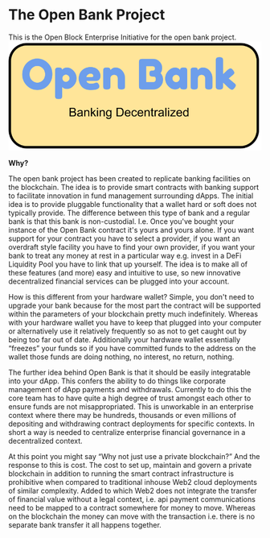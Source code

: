# The Open Bank Project
This is the Open Block Enterprise Initiative for the open bank project.
![Open Bank](https://github.com/Block-Star-Logic/open-bank/blob/4febac0d7ebd954b81114efef05f1f6c63cad3dc/images/Open%20Bank%20Logo.png)

**Why?**

The open bank project has been created to replicate banking facilities on the blockchain. The idea is to provide smart contracts with banking support to facilitate innovation
in fund management surrounding dApps. The initial idea is to provide pluggable functionality that a wallet hard or soft does not typically provide. The difference between this 
type of bank and a regular bank is that this bank is non-custodial. I.e. Once you've bought your instance of the Open Bank contract it's yours and yours alone. If you want support
for your contract you have to select a provider, if you want an overdraft style facility you have to find your own provider, if you want your bank to treat any money at rest in 
a particular way e.g. invest in a DeFi Liquidity Pool you have to link that up yourself. The idea is to make all of these features (and more) easy and intuitive to use, so new innovative 
decentralized financial services can be plugged into your account. 

How is this different from your hardware wallet? Simple, you don't need to upgrade your bank because for the most part the contract will be supported within the parameters of your blockchain pretty much indefinitely. Whereas with your hardware wallet you have to keep that plugged into your computer or alternatively use it relatively frequently so as not to get caught out by being too far out of date. Additionally your hardware wallet essentially “freezes” your funds so if you have committed funds to the address on the wallet those funds are doing nothing, no interest, no return, nothing. 

The further idea behind Open Bank is that it should be easily integratable into your dApp. This confers the ability to do things like corporate management of dApp payments and withdrawals. Currently to do this the core team has to have quite a high degree of trust amongst each other to ensure funds are not misappropriated. This is unworkable in an enterprise context where there may be hundreds, thousands or even millions of depositing and withdrawing contract deployments for specific contexts. In short a way is needed to centralize enterprise financial governance in a decentralized context. 

At this point you might say “Why not just use a private blockchain?” And the response to this is cost. The cost to set up, maintain and govern a private blockchain in addition to running the smart contract infrastructure is prohibitive when compared to traditional inhouse Web2 cloud deployments of similar complexity. Added to which Web2 does not integrate the transfer of financial value without a legal context, i.e. api payment communications need to be mapped to a contract somewhere for money to move. Whereas on the blockchain the money can move with the transaction i.e. there is no separate bank transfer it all happens together.  
